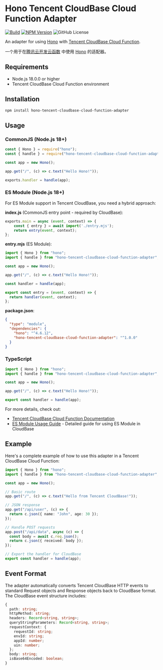 # Hono Tencent CloudBase Cloud Function Adapter

[![Build](https://github.com/zsnmwy/hono-tencent-cloudbase-cloud-function-adapter/actions/workflows/build.yml/badge.svg)](https://github.com/zsnmwy/hono-tencent-cloudbase-cloud-function-adapter/actions/workflows/build.yml)
[![NPM Version](https://img.shields.io/npm/v/hono-tencent-cloudbase-cloud-function-adapter)](https://www.npmjs.com/package/hono-tencent-cloudbase-cloud-function-adapter)
![GitHub License](https://img.shields.io/github/license/zsnmwy/hono-tencent-cloudbase-cloud-function-adapter)

An adapter for using [Hono](https://hono.dev) with [Tencent CloudBase Cloud Function](https://docs.cloudbase.net/service/access-cloud-function).

一个用于在[腾讯云开发云函数](https://docs.cloudbase.net/service/access-cloud-function) 中使用 [Hono](https://hono.dev) 的适配器。

## Requirements

- Node.js 18.0.0 or higher
- Tencent CloudBase Cloud Function environment

## Installation

```bash
npm install hono-tencent-cloudbase-cloud-function-adapter
```

## Usage

### CommonJS (Node.js 18+)

```javascript
const { Hono } = require("hono");
const { handle } = require("hono-tencent-cloudbase-cloud-function-adapter");

const app = new Hono();

app.get("/", (c) => c.text("Hello Hono!"));

exports.handler = handle(app);
```

### ES Module (Node.js 18+)

For ES Module support in Tencent CloudBase, you need a hybrid approach:

**index.js** (CommonJS entry point - required by CloudBase):
```javascript
exports.main = async (event, context) => {
    const { entry } = await import('./entry.mjs');
    return entry(event, context);
};
```

**entry.mjs** (ES Module):
```javascript
import { Hono } from "hono";
import { handle } from "hono-tencent-cloudbase-cloud-function-adapter";

const app = new Hono();

app.get("/", (c) => c.text("Hello Hono!"));

const handler = handle(app);

export const entry = (event, context) => {
  return handler(event, context);
};
```

**package.json**:
```json
{
  "type": "module",
  "dependencies": {
    "hono": "^4.6.12",
    "hono-tencent-cloudbase-cloud-function-adapter": "^1.0.0"
  }
}
```

### TypeScript

```typescript
import { Hono } from "hono";
import { handle } from "hono-tencent-cloudbase-cloud-function-adapter";

const app = new Hono();

app.get("/", (c) => c.text("Hello Hono!"));

export const handler = handle(app);
```

For more details, check out:
- [Tencent CloudBase Cloud Function Documentation](https://docs.cloudbase.net/service/access-cloud-function)
- [ES Module Usage Guide](./ES_MODULE_GUIDE.md) - Detailed guide for using ES Module in CloudBase

## Example

Here's a complete example of how to use this adapter in a Tencent CloudBase Cloud Function:

```typescript
import { Hono } from "hono";
import { handle } from "hono-tencent-cloudbase-cloud-function-adapter";

const app = new Hono();

// Basic route
app.get("/", (c) => c.text("Hello from Tencent CloudBase!"));

// JSON response
app.get("/api/user", (c) => {
  return c.json({ name: "John", age: 30 });
});

// Handle POST requests
app.post("/api/data", async (c) => {
  const body = await c.req.json();
  return c.json({ received: body });
});

// Export the handler for CloudBase
export const handler = handle(app);
```

## Event Format

The adapter automatically converts Tencent CloudBase HTTP events to standard Request objects and Response objects back to CloudBase format. The CloudBase event structure includes:

```typescript
{
  path: string;
  httpMethod: string;
  headers: Record<string, string>;
  queryStringParameters: Record<string, string>;
  requestContext: {
    requestId: string;
    envId: string;
    appId: number;
    uin: number;
  };
  body: string;
  isBase64Encoded: boolean;
}
```
